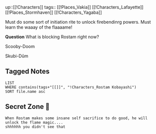 up::[[!Characters]]
tags:: [[!Places_Vakia]] [[!Characters_Lafayette]] [[!Places_Stormhaven]] [[!Characters_Yagaba]]


Must do some sort of initiation rite to unlock firebendinrg powers.
Must learn the waaay of the flaaaame!

**Question** What is blocking Rostam right now?

Scooby-Doom

Skubi-Dûm


## Tagged Notes
```dataview
LIST
WHERE contains(tags+"[[]]", "!Characters_Rostam Kobayashi")
SORT file.name asc
```

## Secret Zone 👀
```spoiler-block
When Rostam makes some insane self sacrifice to do good, he will unlock the flame magic....
shhhhhh you didn't see that
```
